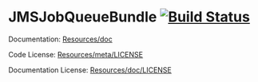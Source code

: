 JMSJobQueueBundle [![Build Status](https://travis-ci.com/dmytroboiko/JMSJobQueueBundle.svg?branch=dev-symfony5)](https://travis-ci.com/dmytroboiko/JMSJobQueueBundle)
=================

Documentation: 
[Resources/doc](http://jmsyst.com/bundles/JMSJobQueueBundle)
    

Code License:
[Resources/meta/LICENSE](https://github.com/schmittjoh/JMSJobQueueBundle/blob/master/Resources/meta/LICENSE)


Documentation License:
[Resources/doc/LICENSE](https://github.com/schmittjoh/JMSJobQueueBundle/blob/master/Resources/doc/LICENSE)